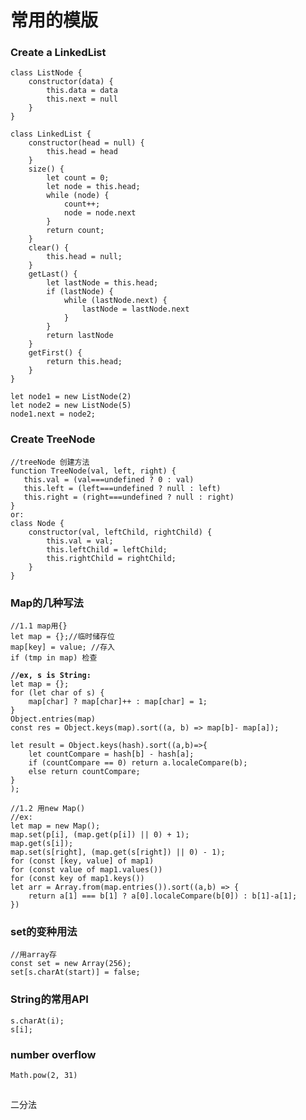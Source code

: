 # 常用的模版

### Create a LinkedList

```
class ListNode {
    constructor(data) {
        this.data = data
        this.next = null                
    }
}

class LinkedList {
    constructor(head = null) {
        this.head = head
    }
    size() {
        let count = 0; 
        let node = this.head;
        while (node) {
            count++;
            node = node.next
        }
        return count;
    }
    clear() {
        this.head = null;
    }
    getLast() {
        let lastNode = this.head;
        if (lastNode) {
            while (lastNode.next) {
                lastNode = lastNode.next
            }
        }
        return lastNode
    }
    getFirst() {
        return this.head;
    }
}

let node1 = new ListNode(2)
let node2 = new ListNode(5)
node1.next = node2;
```

### Create TreeNode

```
//treeNode 创建方法
function TreeNode(val, left, right) {
   this.val = (val===undefined ? 0 : val)
   this.left = (left===undefined ? null : left)
   this.right = (right===undefined ? null : right)
}
or:
class Node {
    constructor(val, leftChild, rightChild) {
        this.val = val;
        this.leftChild = leftChild;
        this.rightChild = rightChild;
    }
}
```

### Map的几种写法

<pre><code>//1.1 map用{}
let map = {};//临时储存位
map[key] = value; //存入
if (tmp in map) 检查

<strong>//ex, s is String:
</strong>let map = {};  
for (let char of s) {
    map[char] ? map[char]++ : map[char] = 1;
}
Object.entries(map)
const res = Object.keys(map).sort((a, b) => map[b]- map[a]);

let result = Object.keys(hash).sort((a,b)=>{
    let countCompare = hash[b] - hash[a];
    if (countCompare == 0) return a.localeCompare(b);
    else return countCompare;
}   
);

//1.2 用new Map()
//ex:
let map = new Map();
map.set(p[i], (map.get(p[i]) || 0) + 1);
map.get(s[i]);
map.set(s[right], (map.get(s[right]) || 0) - 1);
for (const [key, value] of map1)
for (const value of map1.values())
for (const key of map1.keys())
let arr = Array.from(map.entries()).sort((a,b) => {
    return a[1] === b[1] ? a[0].localeCompare(b[0]) : b[1]-a[1];
})
</code></pre>

### set的变种用法

```
//用array存
const set = new Array(256);
set[s.charAt(start)] = false;
```

### String的常用API

```
s.charAt(i);
s[i];
```

### &#x20;number overflow

```
Math.pow(2, 31)
```

### &#x20;

##

二分法
